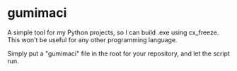 # gumimaci
A simple tool for my Python projects, so I can build .exe using cx_freeze.
This won't be useful for any other programming language.

Simply put a "gumimaci" file in the root for your repository, and let the script run.
